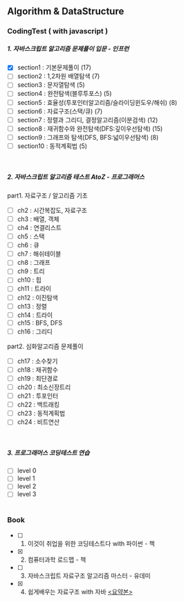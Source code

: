 ## Algorithm & DataStructure

### CodingTest ( with javascript )

##### 1. 자바스크립트 알고리즘 문제풀이 입문 - 인프런

- [x] section1 : 기본문제풀이 (17)
- [ ] section2 : 1,2차원 배열탐색 (7)
- [ ] section3 : 문자열탐색 (5)
- [ ] section4 : 완전탐색(블루투포스) (5)
- [ ] section5 : 효율성(투포인터알고리즘/슬라이딩윈도우/해쉬) (8)
- [ ] section6 : 자료구조(스택/큐) (7)
- [ ] section7 : 정렬과 그리디, 결정알고리즘(이분검색) (12)
- [ ] section8 : 재귀함수와 완전탐색(DFS:깊이우선탐색) (15)
- [ ] section9 : 그래프와 탐색(DFS, BFS:넓이우선탐색) (8)
- [ ] section10 : 동적계획법 (5)

<br>

##### 2. 자바스크립트 알고리즘 테스트 AtoZ - 프로그래머스

part1. 자료구조 / 알고리즘 기초

- [ ] ch2 : 시간복잡도, 자료구조
- [ ] ch3 : 배열, 객체
- [ ] ch4 : 연결리스트
- [ ] ch5 : 스택
- [ ] ch6 : 큐
- [ ] ch7 : 해쉬테이블
- [ ] ch8 : 그래프
- [ ] ch9 : 트리
- [ ] ch10 : 힙
- [ ] ch11 : 트라이
- [ ] ch12 : 이진탐색
- [ ] ch13 : 정렬
- [ ] ch14 : 트라이
- [ ] ch15 : BFS, DFS
- [ ] ch16 : 그리디

part2. 심화알고리즘 문제풀이

- [ ] ch17 : 소수찾기
- [ ] ch18 : 재귀함수
- [ ] ch19 : 최단경로
- [ ] ch20 : 최소신장트리
- [ ] ch21 : 투포인터
- [ ] ch22 : 백트래킹
- [ ] ch23 : 동적계획법
- [ ] ch24 : 비트연산

<br>

##### 3. 프로그래머스 코딩테스트 연습

- [ ] level 0
- [ ] level 1
- [ ] level 2
- [ ] level 3
      <br>
      <br>

### Book

- [ ] 1. 이것이 취업을 위한 코딩테스트다 with 파이썬 - 책
- [x] 2. 컴퓨터과학 로드맵 - 책
- [ ] 3. 자바스크립트 자료구조 알고리즘 마스터 - 유데미
- [x] 4. 쉽게배우는 자료구조 with 자바 <a href="https://www.notion.so/with-224cee9b27534edfa345b444731a6689"><요약본></a>

